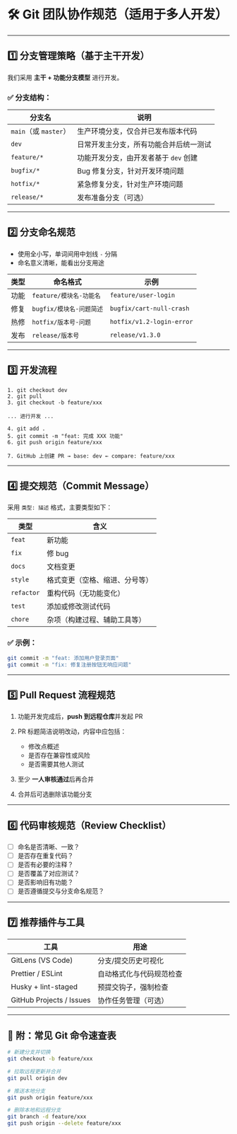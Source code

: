 # 🛠 Git 团队协作规范（适用于多人开发）

---

## 1️⃣ 分支管理策略（基于主干开发）

我们采用 **主干 + 功能分支模型** 进行开发。

### ✅ 分支结构：

| 分支名                | 说明                     |
| ------------------ | ---------------------- |
| `main`（或 `master`） | 生产环境分支，仅合并已发布版本代码      |
| `dev`              | 日常开发主分支，所有功能合并后统一测试    |
| `feature/*`        | 功能开发分支，由开发者基于 `dev` 创建 |
| `bugfix/*`         | Bug 修复分支，针对开发环境问题      |
| `hotfix/*`         | 紧急修复分支，针对生产环境问题        |
| `release/*`        | 发布准备分支（可选）             |

---

## 2️⃣ 分支命名规范

* 使用全小写，单词间用中划线 `-` 分隔
* 命名意义清晰，能看出分支用途

| 类型 | 命名格式              | 示例                        |
| -- | ----------------- | ------------------------- |
| 功能 | `feature/模块名-功能名` | `feature/user-login`      |
| 修复 | `bugfix/模块名-问题简述` | `bugfix/cart-null-crash`  |
| 热修 | `hotfix/版本号-问题`   | `hotfix/v1.2-login-error` |
| 发布 | `release/版本号`     | `release/v1.3.0`          |

---

## 3️⃣ 开发流程

```plaintext
1. git checkout dev
2. git pull
3. git checkout -b feature/xxx

... 进行开发 ...

4. git add .
5. git commit -m "feat: 完成 XXX 功能"
6. git push origin feature/xxx

7. GitHub 上创建 PR → base: dev ← compare: feature/xxx
```

---

## 4️⃣ 提交规范（Commit Message）

采用 `类型: 描述` 格式，主要类型如下：

| 类型         | 含义              |
| ---------- | --------------- |
| `feat`     | 新功能             |
| `fix`      | 修 bug           |
| `docs`     | 文档变更            |
| `style`    | 格式变更（空格、缩进、分号等） |
| `refactor` | 重构代码（无功能变化）     |
| `test`     | 添加或修改测试代码       |
| `chore`    | 杂项（构建过程、辅助工具等）  |

### ✅ 示例：

```bash
git commit -m "feat: 添加用户登录页面"
git commit -m "fix: 修复注册按钮无响应问题"
```

---

## 5️⃣ Pull Request 流程规范

1. 功能开发完成后，**push 到远程仓库**并发起 PR
2. PR 标题简洁说明改动，内容中应包括：

   * 修改点概述
   * 是否存在兼容性或风险
   * 是否需要其他人测试
3. 至少 **一人审核通过**后再合并
4. 合并后可选删除该功能分支

---

## 6️⃣ 代码审核规范（Review Checklist）

* [ ] 命名是否清晰、一致？
* [ ] 是否存在重复代码？
* [ ] 是否有必要的注释？
* [ ] 是否覆盖了对应测试？
* [ ] 是否影响旧有功能？
* [ ] 是否遵循提交与分支命名规范？

---

## 7️⃣ 推荐插件与工具

| 工具                       | 用途           |
| ------------------------ | ------------ |
| GitLens (VS Code)        | 分支/提交历史可视化   |
| Prettier / ESLint        | 自动格式化与代码规范检查 |
| Husky + lint-staged      | 预提交钩子，强制检查   |
| GitHub Projects / Issues | 协作任务管理（可选）   |

---

## 📌 附：常见 Git 命令速查表

```bash
# 新建分支并切换
git checkout -b feature/xxx

# 拉取远程更新并合并
git pull origin dev

# 推送本地分支
git push origin feature/xxx

# 删除本地和远程分支
git branch -d feature/xxx
git push origin --delete feature/xxx
```
